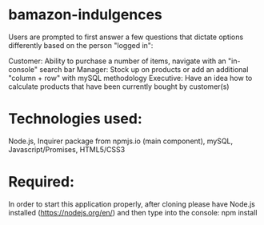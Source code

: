 # bamazon-indulgences

Users are prompted to first answer a few questions that dictate options differently based on the person "logged in":

Customer: Ability to purchase a number of items, navigate with an "in-console" search bar
Manager: Stock up on products or add an additional "column + row" with mySQL methodology
Executive: Have an idea how to calculate products that have been currently bought by customer(s)

# Technologies used:
Node.js,
Inquirer package from npmjs.io (main component),
mySQL,
Javascript/Promises,
HTML5/CSS3

# Required:
In order to start this application properly, after cloning please have Node.js installed (https://nodejs.org/en/) and then type into the console: npm install

